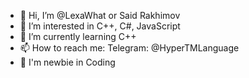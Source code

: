 - 👋 Hi, I’m @LexaWhat or Said Rakhimov
- 👀 I’m interested in C++, C#, JavaScript
- 🌱 I’m currently learning C++
- 📫 How to reach me: Telegram: @HyperTMLanguage
- 👶 I'm newbie in Coding

